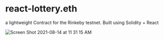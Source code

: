 # react-lottery.eth
a lightweight Contract for the Rinkeby testnet. Built using Solidity + React 


![Screen Shot 2021-08-14 at 11 31 15 AM](https://user-images.githubusercontent.com/22567920/129451317-0dc20dd8-38ce-4b23-919d-789f93083f14.png)

